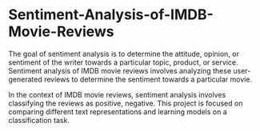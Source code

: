 # Sentiment-Analysis-of-IMDB-Movie-Reviews

The goal of sentiment analysis is to determine the attitude, opinion, or sentiment of the writer towards a particular topic, product, or service. Sentiment analysis of IMDB movie reviews involves analyzing these user-generated reviews to determine the sentiment towards a particular movie.

In the context of IMDB movie reviews, sentiment analysis involves classifying the reviews as positive, negative. This project is focused on comparing different text representations and learning models on a classification task.
